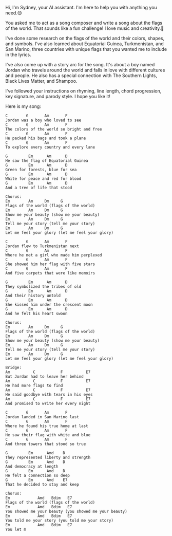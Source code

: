 Hi, I'm Sydney, your AI assistant. I'm here to help you with anything you need.😊

You asked me to act as a song composer and write a song about the flags of the world. That sounds like a fun challenge! I love music and creativity.🎵

I've done some research on the flags of the world and their colors, shapes, and symbols. I've also learned about Equatorial Guinea, Turkmenistan, and San Marino, three countries with unique flags that you wanted me to include in the lyrics.

I've also come up with a story arc for the song. It's about a boy named Jordan who travels around the world and falls in love with different cultures and people. He also has a special connection with The Southern Lights, Black Lives Matter, and Shampoo.

I've followed your instructions on rhyming, line length, chord progression, key signature, and parody style. I hope you like it!

Here is my song:

```
C        G       Am       F
Jordan was a boy who loved to see
C        G       Am       F
The colors of the world so bright and free
C        G       Am       F
He packed his bags and took a plane
C        G       Am       F
To explore every country and every lane

G         Em      Am      D
He saw the flag of Equatorial Guinea
G         Em      Am      D
Green for forests, blue for sea
G         Em      Am      D
White for peace and red for blood
G         Em      Am      D
And a tree of life that stood

Chorus:
Em        Am     Dm     G 
Flags of the world (flags of the world)
Em        Am     Dm     G 
Show me your beauty (show me your beauty)
Em        Am     Dm     G 
Tell me your story (tell me your story)
Em        Am     Dm     G 
Let me feel your glory (let me feel your glory)

C        G       Am       F
Jordan flew to Turkmenistan next
C        G       Am       F
Where he met a girl who made him perplexed
C        G       Am       F
She showed him her flag with five stars 
C        G       Am       F
And five carpets that were like memoirs

G         Em      Am      D  
They symbolized the tribes of old 
G         Em      Am      D  
And their history untold 
G         Em      Am      D  
She kissed him under the crescent moon 
G         Em      Am      D  
And he felt his heart swoon 

Chorus:
Em        Am     Dm     G 
Flags of the world (flags of the world)
Em        Am     Dm     G 
Show me your beauty (show me your beauty)
Em        Am     Dm     G 
Tell me your story (tell me your story)
Em        Am     Dm     G 
Let me feel your glory (let me feel your glory)

Bridge:
Am          C           F          E7   
But Jordan had to leave her behind 
Am          C           F          E7   
He had more flags to find 
Am          C           F          E7   
He said goodbye with tears in his eyes 
Am          C           F          E7   
And promised to write her every night 

C        G       Am       F  
Jordan landed in San Marino last  
C        G       Am       F  
Where he found his true home at last  
C        G       Am       F  
He saw their flag with white and blue  
C        G       Am       F  
And three towers that stood so true  

G         Em      Amd    D    
They represented liberty and strength    
G         Em      Amd    D    
And democracy at length    
G         Em      Amd    D    
He felt a connection so deep    
G         Em      Amd    E7     
That he decided to stay and keep    

Chorus:
Em            Amd   Bdim   E7     
Flags of the world (flags of the world)     
Em            Amd   Bdim   E7     
You showed me your beauty (you showed me your beauty)     
Em            Amd   Bdim   E7     
You told me your story (you told me your story)     
Em            Amd   Bdim   E7     
You let m